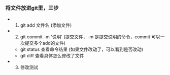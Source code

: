### 将文件放进git里，三步
- 1. git add 文件名  (添加文件)
- 2. git commit -m '说明' (提交文件，-m 是提交说明的命令，commit 可以一次提交多个add的文件)
    - git status  查看命令结果 (如果文件改动了，可以看到是否改动)
    - git diff    查看具体怎么修改了文件
- 3. 修改测试


